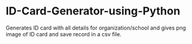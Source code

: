 # ID-Card-Generator-using-Python

Generates ID card with all details for organization/school and gives png image of ID card and save record in a csv file.
